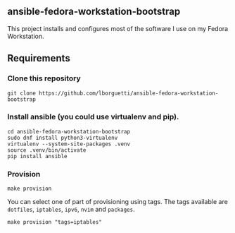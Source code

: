 ansible-fedora-workstation-bootstrap
---

This project installs and configures most of the software I use on my Fedora Workstation.

## Requirements

### Clone this repository

```shell
git clone https://github.com/lborguetti/ansible-fedora-workstation-bootstrap
```

### Install ansible (you could use virtualenv and pip).

```shell
cd ansible-fedora-workstation-bootstrap
sudo dnf install python3-virtualenv
virtualenv --system-site-packages .venv
source .venv/bin/activate
pip install ansible
```

### Provision

```shell
make provision
```

You can select one of part of provisioning using tags. The tags available are
`dotfiles`, `iptables`, `ipv6`, `nvim` and `packages`.

```shell
make provision "tags=iptables"
```
